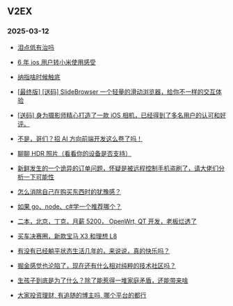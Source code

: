 ## V2EX 
### 2025-03-12

+ [泪点低有治吗](https://www.v2ex.com/t/1117416)

+ [6 年 ios 用户转小米使用感受](https://www.v2ex.com/t/1117466)

+ [纳指啥时候触底](https://www.v2ex.com/t/1117443)

+ [[最终版] [送码] SlideBrowser 一个轻量的滑动浏览器，给你不一样的交互体验](https://www.v2ex.com/t/1117474)

+ [[送码] 身为摄影师精心打造了一款 iOS 相机，已经得到了多名用户的认可和好评。](https://www.v2ex.com/t/1117557)

+ [不是，哥们？招 AI 方向前端开发这么卷了吗！](https://www.v2ex.com/t/1117507)

+ [聊聊 HDR 照片（看看你的设备是否支持）](https://www.v2ex.com/t/1117431)

+ [新鲜发生的一个诡异的订单问题，怀疑是被远程控制手机盗刷了，请大佬们分析一下可能性](https://www.v2ex.com/t/1117510)

+ [怎么消除自己在购买东西时的犹豫感？](https://www.v2ex.com/t/1117571)

+ [如果 go、node、c#学一个推荐哪个？](https://www.v2ex.com/t/1117684)

+ [二本，北京，丁克，月薪 5200， OpenWrt, QT 开发，老板烂透了](https://www.v2ex.com/t/1117739)

+ [买车决赛圈，新款宝马 X3 和理想 L8](https://www.v2ex.com/t/1117746)

+ [有没有已经躺平状态生活几年的，来说说，真的快乐吗？](https://www.v2ex.com/t/1117600)

+ [掘金感觉也沦陷了，现在还有什么相对纯粹的技术社区吗？](https://www.v2ex.com/t/1117662)

+ [生孩子到底是为了什么？除了能惹得一堆家庭矛盾，还能带来啥](https://www.v2ex.com/t/1117783)

+ [大家投资理财, 有追随的博主吗, 哪个平台的都行](https://www.v2ex.com/t/1117738)

